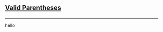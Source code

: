 <h2><a href="https://leetcode.com/problems/valid-parentheses/submissions/851682676/">Valid Parentheses</a></h2><h3></h3><hr>hello